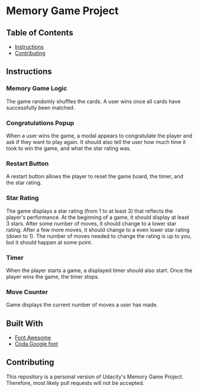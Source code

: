 # Memory Game Project

## Table of Contents

* [Instructions](#instructions)
* [Contributing](#contributing)

## Instructions

### Memory Game Logic
The game randomly shuffles the cards. A user wins once all cards have successfully been matched.

### Congratulations Popup
When a user wins the game, a modal appears to congratulate the player and ask if they want to play again. It should also tell the user how much time it took to win the game, and what the star rating was.

### Restart Button
A restart button allows the player to reset the game board, the timer, and the star rating.

### Star Rating
The game displays a star rating (from 1 to at least 3) that reflects the player's performance. At the beginning of a game, it should display at least 3 stars. After some number of moves, it should change to a lower star rating. After a few more moves, it should change to a even lower star rating (down to 1).
The number of moves needed to change the rating is up to you, but it should happen at some point.

### Timer
When the player starts a game, a displayed timer should also start. Once the player wins the game, the timer stops.

### Move Counter
Game displays the current number of moves a user has made.

## Built With
- [Font Awesome](https://maxcdn.bootstrapcdn.com/font-awesome/4.6.1/css/font-awesome.min.css)
- [Coda Google font](https://fonts.googleapis.com/css?family=Coda)

## Contributing

This repository is a personal version of Udacity's Memory Game Project. Therefore, most likely pull requests will not be accepted.
